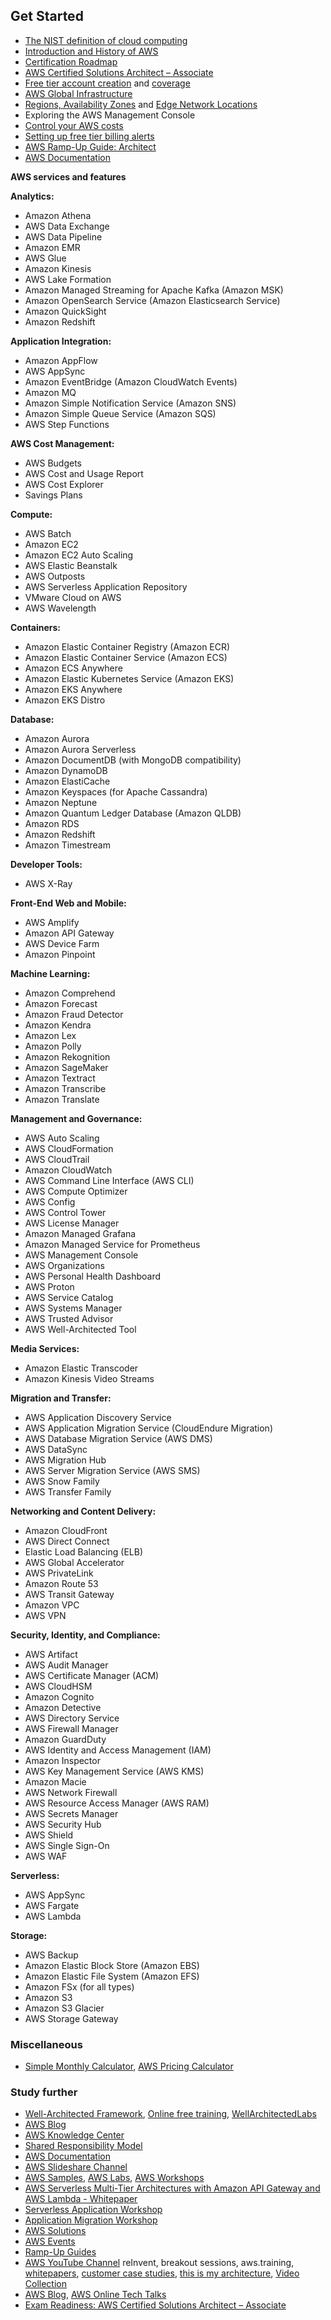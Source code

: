 ## Get Started

- [The NIST definition of cloud computing](https://nvlpubs.nist.gov/nistpubs/Legacy/SP/nistspecialpublication800-145.pdf)
- [Introduction and History of AWS](https://techcrunch.com/2016/07/02/andy-jassys-brief-history-of-the-genesis-of-aws/)
- [Certification Roadmap](https://aws.amazon.com/certification/)
- [AWS Certified Solutions Architect – Associate](https://aws.amazon.com/certification/certified-solutions-architect-associate/)
- [Free tier account creation](https://aws.amazon.com/premiumsupport/knowledge-center/create-and-activate-aws-account/) and [coverage](https://aws.amazon.com/free/)
- [AWS Global Infrastructure](https://aws.amazon.com/about-aws/global-infrastructure/)
- [Regions, Availability Zones](https://docs.aws.amazon.com/AWSEC2/latest/UserGuide/using-regions-availability-zones.html) and [Edge Network Locations](https://aws.amazon.com/about-aws/global-infrastructure/regional-product-services/#AWS_Edge_Network_Locations)
- Exploring the AWS Management Console
- [Control your AWS costs](https://aws.amazon.com/getting-started/hands-on/control-your-costs-free-tier-budgets/)
- [Setting up free tier billing alerts](https://docs.aws.amazon.com/awsaccountbilling/latest/aboutv2/tracking-free-tier-usage.html)
- [AWS Ramp-Up Guide: Architect](https://d1.awsstatic.com/training-and-certification/ramp-up_guides/Ramp-Up_Guide_Architect.pdf)
- [AWS Documentation](https://docs.aws.amazon.com/index.html)

**AWS services and features**

**Analytics:**
- Amazon Athena
- AWS Data Exchange
- AWS Data Pipeline
- Amazon EMR
- AWS Glue
- Amazon Kinesis
- AWS Lake Formation
- Amazon Managed Streaming for Apache Kafka (Amazon MSK)
- Amazon OpenSearch Service (Amazon Elasticsearch Service)
- Amazon QuickSight
- Amazon Redshift

**Application Integration:**
- Amazon AppFlow
- AWS AppSync
- Amazon EventBridge (Amazon CloudWatch Events)
- Amazon MQ
- Amazon Simple Notification Service (Amazon SNS)
- Amazon Simple Queue Service (Amazon SQS)
- AWS Step Functions

**AWS Cost Management:**
- AWS Budgets
- AWS Cost and Usage Report
- AWS Cost Explorer
- Savings Plans

**Compute:**
- AWS Batch
- Amazon EC2
- Amazon EC2 Auto Scaling
- AWS Elastic Beanstalk
- AWS Outposts
- AWS Serverless Application Repository
- VMware Cloud on AWS
- AWS Wavelength

**Containers:**
- Amazon Elastic Container Registry (Amazon ECR)
- Amazon Elastic Container Service (Amazon ECS)
- Amazon ECS Anywhere
- Amazon Elastic Kubernetes Service (Amazon EKS)
- Amazon EKS Anywhere
- Amazon EKS Distro

**Database:**
- Amazon Aurora
- Amazon Aurora Serverless
- Amazon DocumentDB (with MongoDB compatibility)
- Amazon DynamoDB
- Amazon ElastiCache
- Amazon Keyspaces (for Apache Cassandra)
- Amazon Neptune
- Amazon Quantum Ledger Database (Amazon QLDB)
- Amazon RDS
- Amazon Redshift
- Amazon Timestream

**Developer Tools:**
- AWS X-Ray

**Front-End Web and Mobile:**
- AWS Amplify
- Amazon API Gateway
- AWS Device Farm
- Amazon Pinpoint

**Machine Learning:**
- Amazon Comprehend
- Amazon Forecast
- Amazon Fraud Detector
- Amazon Kendra
- Amazon Lex
- Amazon Polly
- Amazon Rekognition
- Amazon SageMaker
- Amazon Textract
- Amazon Transcribe
- Amazon Translate

**Management and Governance:**
- AWS Auto Scaling
- AWS CloudFormation
- AWS CloudTrail
- Amazon CloudWatch
- AWS Command Line Interface (AWS CLI)
- AWS Compute Optimizer
- AWS Config
- AWS Control Tower
- AWS License Manager
- Amazon Managed Grafana
- Amazon Managed Service for Prometheus
- AWS Management Console
- AWS Organizations
- AWS Personal Health Dashboard
- AWS Proton
- AWS Service Catalog
- AWS Systems Manager
- AWS Trusted Advisor
- AWS Well-Architected Tool

**Media Services:**
- Amazon Elastic Transcoder
- Amazon Kinesis Video Streams

**Migration and Transfer:**
- AWS Application Discovery Service
- AWS Application Migration Service (CloudEndure Migration)
- AWS Database Migration Service (AWS DMS)
- AWS DataSync
- AWS Migration Hub
- AWS Server Migration Service (AWS SMS)
- AWS Snow Family
- AWS Transfer Family

**Networking and Content Delivery:**
- Amazon CloudFront 
- AWS Direct Connect 
- Elastic Load Balancing (ELB) 
- AWS Global Accelerator 
- AWS PrivateLink 
- Amazon Route 53 
- AWS Transit Gateway 
- Amazon VPC 
- AWS VPN

**Security, Identity, and Compliance:**
- AWS Artifact 
- AWS Audit Manager 
- AWS Certificate Manager (ACM) 
- AWS CloudHSM 
- Amazon Cognito 
- Amazon Detective 
- AWS Directory Service 
- AWS Firewall Manager 
- Amazon GuardDuty 
- AWS Identity and Access Management (IAM) 
- Amazon Inspector 
- AWS Key Management Service (AWS KMS) 
- Amazon Macie 
- AWS Network Firewall 
- AWS Resource Access Manager (AWS RAM) 
- AWS Secrets Manager 
- AWS Security Hub 
- AWS Shield 
- AWS Single Sign-On 
- AWS WAF

**Serverless:**
- AWS AppSync 
- AWS Fargate 
- AWS Lambda

**Storage:**
- AWS Backup 
- Amazon Elastic Block Store (Amazon EBS)
- Amazon Elastic File System (Amazon EFS)
- Amazon FSx (for all types) 
- Amazon S3 
- Amazon S3 Glacier 
- AWS Storage Gateway


### Miscellaneous


- [Simple Monthly Calculator](https://calculator.s3.amazonaws.com/index.html), [AWS Pricing Calculator](https://calculator.aws/#/) 

### Study further

- [Well-Architected Framework](https://docs.aws.amazon.com/wellarchitected/latest/framework/wellarchitected-framework.pdf#welcome), [Online free training](https://www.aws.training/Details/Curriculum?id=42037), [WellArchitectedLabs](https://wellarchitectedlabs.com/)
- [AWS Blog](https://aws.amazon.com/blogs/)
- [AWS Knowledge Center](https://aws.amazon.com/premiumsupport/knowledge-center/)
- [Shared Responsibility Model](https://aws.amazon.com/compliance/shared-responsibility-model/)
- [AWS Documentation](https://docs.aws.amazon.com/index.html)
- [AWS Slideshare Channel](https://www.slideshare.net/AmazonWebServices)
- [AWS Samples](https://github.com/aws-samples), [AWS Labs](https://github.com/awslabs), [AWS Workshops](https://workshops.aws/)
- [AWS Serverless Multi-Tier Architectures with Amazon API Gateway and AWS Lambda - Whitepaper](https://docs.aws.amazon.com/whitepapers/latest/serverless-multi-tier-architectures-api-gateway-lambda/welcome.html)
- [Serverless Application Workshop](https://aws.amazon.com/getting-started/hands-on/build-serverless-web-app-lambda-apigateway-s3-dynamodb-cognito/)
- [Application Migration Workshop](https://application-migration-with-aws.workshop.aws/en)
- [AWS Solutions](https://aws.amazon.com/solutions/)
- [AWS Events](https://aws.amazon.com/events/)
- [Ramp-Up Guides](https://aws.amazon.com/training/ramp-up-guides/)
- [AWS YouTube Channel](https://www.youtube.com/channel/UCd6MoB9NC6uYN2grvUNT-Zg) reInvent, breakout sessions, aws.training, [whitepapers](https://aws.amazon.com/whitepapers/?whitepapers/), [customer case studies](https://aws.amazon.com/solutions/case-studies/), [this is my architecture](https://aws.amazon.com/this-is-my-architecture/), [Video Collection](https://awsvideocatalog.com/)
- [AWS Blog](https://aws.amazon.com/blogs/aws/), [AWS Online Tech Talks](https://aws.amazon.com/events/online-tech-talks/)
- [Exam Readiness: AWS Certified Solutions Architect – Associate](https://explore.skillbuilder.aws/learn/course/external/view/elearning/14760/exam-prep-aws-certified-solutions-architect-associate-saa-c03)
